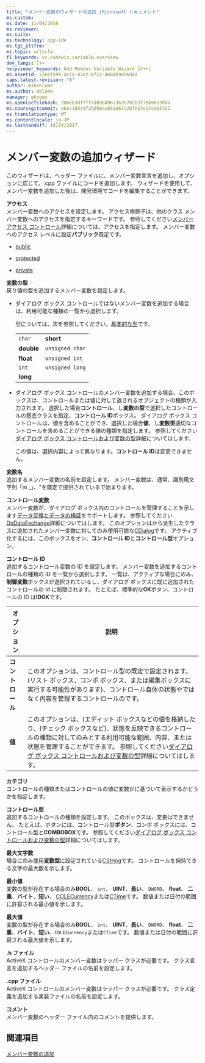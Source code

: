 ```yaml
---
title: "メンバー変数のウィザードの追加 |Microsoft ドキュメント"
ms.custom: 
ms.date: 11/04/2016
ms.reviewer: 
ms.suite: 
ms.technology: cpp-ide
ms.tgt_pltfrm: 
ms.topic: article
f1_keywords: vc.codewiz.variable.overview
dev_langs: C++
helpviewer_keywords: Add Member Variable Wizard [C++]
ms.assetid: 73e8fa99-ac1a-42e2-8fc2-4684b9eb6d4d
caps.latest.revision: "6"
author: mikeblome
ms.author: mblome
manager: ghogen
ms.openlocfilehash: 28be63dffff7d89b4967363670263f78b98d398a
ms.sourcegitcommit: ebec1d449f2bd98aa851667c2bfeb7e27ce657b2
ms.translationtype: MT
ms.contentlocale: ja-JP
ms.lasthandoff: 10/24/2017
---
```

# <a name="add-member-variable-wizard"></a>メンバー変数の追加ウィザード
このウィザードは、ヘッダー ファイルに、メンバー変数宣言を追加し、オプションに応じて、.cpp ファイルにコードを追加します。 ウィザードを使用して、メンバー変数を追加した後は、開発環境でコードを編集することができます。  
  
 **アクセス**  
 メンバー変数へのアクセスを設定します。 アクセス修飾子は、他のクラス メンバー変数へのアクセスを指定するキーワードです。 参照してください[メンバー アクセス コントロール](../cpp/member-access-control-cpp.md)詳細については、アクセスを指定します。 メンバー変数へのアクセス レベルに設定**パブリック**既定です。  
  
-   [public](../cpp/public-cpp.md)  
  
-   [protected](../cpp/protected-cpp.md)  
  
-   [private](../cpp/private-cpp.md)  
  
 **変数の型**  
 戻り値の型を追加するメンバー変数を設定します。  
  
-   ダイアログ ボックス コントロールではないメンバー変数を追加する場合は、利用可能な種類の一覧から選択します。  
  
     型については、次を参照してください。[基本的な型](../cpp/fundamental-types-cpp.md)です。  
  
    |||  
    |-|-|  
    |`char`|**short**|  
    |**double**|`unsigned char`|  
    |**float**|`unsigned int`|  
    |`int`|`unsigned long`|  
    |**long**||  
  
-   ダイアログ ボックス コントロールのメンバー変数を追加する場合、このボックスは、コントロールまたは値に対して返されるオブジェクトの種類が入力されます。 選択した場合**コントロール**、し**変数の型**で選択したコントロールの基底クラスを指定、**コントロール ID**ボックス。 ダイアログ ボックス コントロールは、値を含めることができ、選択した場合**値**、し**変数型**適切なコントロールを含めることができる値の種類を指定します。 参照してください[ダイアログ ボックス コントロールおよび変数の型](../ide/dialog-box-controls-and-variable-types.md)詳細についてはします。  
  
     この値は、選択内容によって異なります。**コントロール ID**は変更できません。  
  
 **変数名**  
 追加するメンバー変数の名前を設定します。 メンバー変数は、通常、識別用文字列「m _」、"を既定で提供されているで始まります。  
  
 **コントロール変数**  
 メンバー変数が、ダイアログ ボックス内のコントロールを管理することを示します[データ交換とデータの検証](../mfc/dialog-data-exchange-and-validation.md)をサポートします。 参照してください[DoDataExchange](../mfc/reference/cwnd-class.md#dodataexchange)詳細についてはします。 このオプションはから派生したクラスに追加されたメンバー変数に対してのみ使用可能な[CDialog](../mfc/reference/cdialog-class.md)です。 アクティブ化するには、このボックスをオン、**コントロール ID**と**コントロール型**オプション。  
  
 **コントロール ID**  
 追加するコントロール変数の ID を設定します。 メンバー変数を追加するコントロールの種類の ID を一覧から選択します。 一覧は、アクティブな場合にのみ、**制御変数**ボックスが選択されているし、ダイアログ ボックスに既に追加されたコントロールの Id に制限されます。 たとえば、標準的な**OK**ボタン、コントロールの ID は**IDOK**です。  
  
|オプション|説明|  
|------------|-----------------|  
|**コントロール**|このオプションは、コントロール型の既定で設定されます。 (リスト ボックス、コンボ ボックス、または編集ボックスに実行する可能性があります)、コントロール自体の状態やではなく内容を管理するコントロールのです。|  
|**値**|このオプションは、(エディット ボックスなどの値を格納したり、(チェック ボックスなど)、状態を反映できるコントロールの種類に対してのみとする利用可能な範囲、内容、または状態を管理することができます。 参照してください[ダイアログ ボックス コントロールおよび変数の型](../ide/dialog-box-controls-and-variable-types.md)詳細についてはします。|  
  
 **カテゴリ**  
 コントロールの種類またはコントロールの値に変数がに基づいて表示するかどうかを指定します。  
  
 **コントロール型**  
 追加するコントロールの種類を設定します。 このボックスは、変更はできません。 たとえば、ボタンには、コントロール型**ボタン**、コンボ ボックスには、コントロール型と**COMBOBOX**です。 参照してください[ダイアログ ボックス コントロールおよび変数の型](../ide/dialog-box-controls-and-variable-types.md)詳細についてはします。  
  
 **最大文字数**  
 場合にのみ使用**変数型**に設定されている[CString](../atl-mfc-shared/reference/cstringt-class.md)です。 コントロールを保持できる文字の最大数を示します。  
  
 **最小値**  
 変数の型が存在する場合のみ**BOOL**、 `int`、 **UINT**、**長い**、 `DWORD`、 **float**、 **二重**、**バイト**、**短い**、 [COLECurrency](../mfc/reference/colecurrency-class.md)または[CTime](../atl-mfc-shared/reference/ctime-class.md)です。 数値または日付の範囲に許容される最小値を示します。  
  
 **最大値**  
 変数の型が存在する場合のみ**BOOL**、 `int`、 **UINT**、**長い**、 `DWORD`、 **float**、 **二重**、**バイト**、**短い**、`COLECurrency`または`CTime`です。 数値または日付の範囲に許容される最大値を示します。  
  
 **.h ファイル**  
 ActiveX コントロールのメンバー変数はラッパー クラスが必要です。 クラス宣言を追加するヘッダー ファイルの名前を設定します。  
  
 **.cpp ファイル**  
 ActiveX コントロールのメンバー変数はラッパー クラスが必要です。 クラス定義を追加する実装ファイルの名前を設定します。  
  
 **コメント**  
 メンバー変数のヘッダー ファイル内のコメントを提供します。  
  
## <a name="see-also"></a>関連項目  
 [メンバー変数の追加](../ide/adding-a-member-variable-visual-cpp.md)
